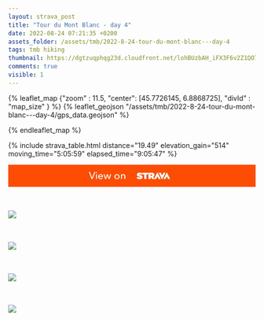 ```yaml
---
layout: strava_post
title: "Tour du Mont Blanc - day 4"
date: 2022-08-24 07:21:35 +0200
assets_folder: /assets/tmb/2022-8-24-tour-du-mont-blanc---day-4
tags: tmb hiking
thumbnail: https://dgtzuqphqg23d.cloudfront.net/lohBUzbAH_iFX3F6v2Z1QO7YWW4Pz3Wm1Wx-WDWHKGQ-1024x768.jpg
comments: true
visible: 1
---
```



{% leaflet_map {"zoom" : 11.5,
                  "center": [45.7726145, 6.8868725],
                 "divId" : "map_size" } %}
    {% leaflet_geojson "/assets/tmb/2022-8-24-tour-du-mont-blanc---day-4/gps_data.geojson" %}

{% endleaflet_map %}





{% include strava_table.html distance="19.49" elevation_gain="514" moving_time="5:05:59" elapsed_time="9:05:47" %}

[![](/assets/strava.jpg)](https://www.strava.com/activities/7693156879)


<br />

![](https://dgtzuqphqg23d.cloudfront.net/lohBUzbAH_iFX3F6v2Z1QO7YWW4Pz3Wm1Wx-WDWHKGQ-1024x768.jpg)


<br />

![](https://dgtzuqphqg23d.cloudfront.net/YoHASSfzudjjhxM1JrXUlzkpN6bMc9JJujHbwxmj0Bs-768x1024.jpg)


<br />

![](https://dgtzuqphqg23d.cloudfront.net/qHa8uKHbIWhxyoi5n838Ddui2Nop5wDvYE28NlErnWE-1024x768.jpg)


<br />

![](https://dgtzuqphqg23d.cloudfront.net/VH86naTUzxRf029eRBp4tXoI8v440easJkVcQuLb7qc-1024x768.jpg)
